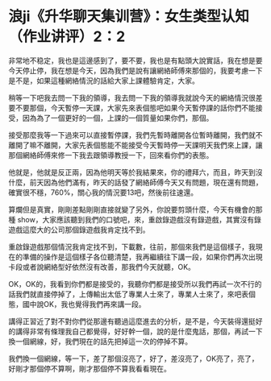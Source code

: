 # 浪ji《升华聊天集训营》：女生类型认知（作业讲评）2：2

非常地不稳定，我也是這邊感到了，要不要，我也是有點頭大說實話，我在想是要今天停止停，我在想是今天，因為我們是說有讓網絡師傅來那個的，我要考慮一下是不是，如果這種網絡情況的話給大家上課體驗肯定，大家。

稍等一下吧我去問一下我的領導，我去問一下我的領導我就說今天的網絡情況很差要不要那個，今天暫停一天課，大家先來表個態吧如果今天暫停課的話你們不能接受，因為為了一個更好的一個，上課的一個質量如果你們，那個。

接受那麼我等一下過來可以直接暫停課，我們先暫時離開各位暫時離開，我們就不離開了嘛不離開，大家先表個態能不能接受今天暫時停一天課明天我們來上課，讓那個網絡師傅來修一下我去跟領導教授一下，回來看你們的表態。

他就是，他就是反正兩，因為他明天等於我結果來，你的禮拜六，而且，昨天到沒什麼，前天因為他們滿有，昨天的話發了網絡師傅今天又有問題，現在還有問題，確實很不穩，760%，關心我的情況要13吧，然後前往速還。

算爛但是真實，剛剛差點剛剛直接就變了另外，你說要剪頭什麼，今天有機會的那種 show，大家應該聽到我們的口號吧，來，重啟錄遊戲沒有錄遊戲，其實沒有錄遊戲這麼大的公司那個錄遊戲我肯定找不到。

重啟錄遊戲那個情況我肯定找不到，下載數，往前，那個來我們是這個樣子，我現在的準備的操作是這個樣子各位聽清楚，我再繼續往下講一段，如果你們再次出現卡段或者說網絡型好依然沒有改善，那我們今天就聽，OK。

OK，OK的，我看到你們都是接受的，我聽你們都是接受所以我們再試一次不行的話我們就直接停掉了，上傳輸出太低了專業人士來了，專業人士來了，來吧表個態，國中說OK，我也覺得我們再來講一段。

講得正習近了對不對你們從那邊有聽過這麼進去的分析，是不是，今天裝得還挺好的講得非常有條理我自己都覺得，好好幹一個，說的是什麼鬼話，那個，再試一下換一個網線，好，我們現在的話先把掉這一次的停掉不算。

我們換一個網線，等一下，差了那個沒亮了，好了，差沒亮了，OK亮了，亮了，好剛才那個停不算啊，剛才那個停不算我看看現在。